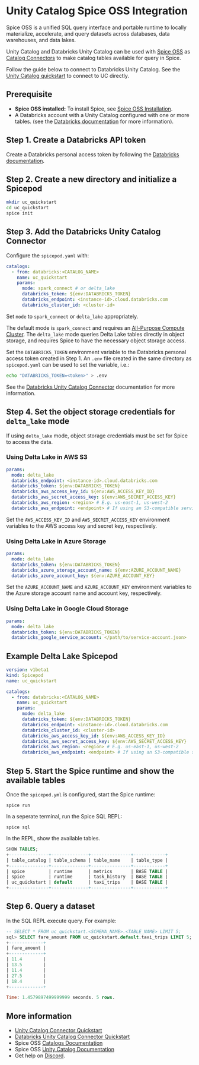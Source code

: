 # Unity Catalog Spice OSS Integration

Spice OSS is a unified SQL query interface and portable runtime to locally materialize, accelerate, and query datasets across databases, data warehouses, and data lakes.

Unity Catalog and Databricks Unity Catalog can be used with [Spice OSS](https://github.com/spiceai/spiceai) as [Catalog Connectors](https://docs.spiceai.org/components/catalogs) to make catalog tables available for query in Spice.

Follow the guide below to connect to Databricks Unity Catalog. See the [Unity Catalog quickstart](https://github.com/spiceai/quickstarts/blob/trunk/catalogs/unity_catalog/README.md) to connect to UC directly.

## Prerequisite

- **Spice OSS installed:** To install Spice, see [Spice OSS Installation](https://docs.spiceai.org/installation).
- A Databricks account with a Unity Catalog configured with one or more tables. (see the [Databricks documentation](https://docs.databricks.com/en/data-governance/unity-catalog/index.html) for more information).

## Step 1. Create a Databricks API token

Create a Databricks personal access token by following the [Databricks documentation](https://docs.databricks.com/en/dev-tools/auth/index.html).

## Step 2. Create a new directory and initialize a Spicepod

```bash
mkdir uc_quickstart
cd uc_quickstart
spice init
```

## Step 3. Add the Databricks Unity Catalog Connector

Configure the `spicepod.yaml` with:

```yaml
catalogs:
  - from: databricks:<CATALOG_NAME>
    name: uc_quickstart
    params:
      mode: spark_connect # or delta_lake
      databricks_token: ${env:DATABRICKS_TOKEN}
      databricks_endpoint: <instance-id>.cloud.databricks.com
      databricks_cluster_id: <cluster-id>
```

Set `mode` to `spark_connect` or `delta_lake` appropriately.

The default mode is `spark_connect` and requires an [All-Purpose Compute Cluster](https://docs.databricks.com/en/compute/index.html). The `delta_lake` mode queries Delta Lake tables directly in object storage, and requires Spice to have the necessary object storage access.

Set the `DATABRICKS_TOKEN` environment variable to the Databricks personal access token created in Step 1. An `.env` file created in the same directory as `spicepod.yaml` can be used to set the variable, i.e.:

```bash
echo "DATABRICKS_TOKEN=<token>" > .env
```

See the [Databricks Unity Catalog Connector](https://docs.spiceai.org/components/catalogs/databricks) documentation for more information.

## Step 4. Set the object storage credentials for `delta_lake` mode

If using `delta_lake` mode, object storage credentials must be set for Spice to access the data.

### Using Delta Lake in AWS S3

```yaml
params:
  mode: delta_lake
  databricks_endpoint: <instance-id>.cloud.databricks.com
  databricks_token: ${env:DATABRICKS_TOKEN}
  databricks_aws_access_key_id: ${env:AWS_ACCESS_KEY_ID}
  databricks_aws_secret_access_key: ${env:AWS_SECRET_ACCESS_KEY}
  databricks_aws_region: <region> # E.g. us-east-1, us-west-2
  databricks_aws_endpoint: <endpoint> # If using an S3-compatible service, like Minio
```

Set the `AWS_ACCESS_KEY_ID` and `AWS_SECRET_ACCESS_KEY` environment variables to the AWS access key and secret key, respectively.

### Using Delta Lake in Azure Storage

```yaml
params:
  mode: delta_lake
  databricks_token: ${env:DATABRICKS_TOKEN}
  databricks_azure_storage_account_name: ${env:AZURE_ACCOUNT_NAME}
  databricks_azure_account_key: ${env:AZURE_ACCOUNT_KEY}
```

Set the `AZURE_ACCOUNT_NAME` and `AZURE_ACCOUNT_KEY` environment variables to the Azure storage account name and account key, respectively.

### Using Delta Lake in Google Cloud Storage

```yaml
params:
  mode: delta_lake
  databricks_token: ${env:DATABRICKS_TOKEN}
  databricks_google_service_account: </path/to/service-account.json>
```

## Example Delta Lake Spicepod

```yaml
version: v1beta1
kind: Spicepod
name: uc_quickstart

catalogs:
  - from: databricks:<CATALOG_NAME>
    name: uc_quickstart
    params:
      mode: delta_lake
      databricks_token: ${env:DATABRICKS_TOKEN}
      databricks_endpoint: <instance-id>.cloud.databricks.com
      databricks_cluster_id: <cluster-id>
      databricks_aws_access_key_id: ${env:AWS_ACCESS_KEY_ID}
      databricks_aws_secret_access_key: ${env:AWS_SECRET_ACCESS_KEY}
      databricks_aws_region: <region> # E.g. us-east-1, us-west-2
      databricks_aws_endpoint: <endpoint> # If using an S3-compatible service, like Minio
```

## Step 5. Start the Spice runtime and show the available tables

Once the `spicepod.yml` is configured, start the Spice runtime:

```shell
spice run
```

In a seperate terminal, run the Spice SQL REPL:

```shell
spice sql
```

In the REPL, show the available tables.

```sql
SHOW TABLES;
+---------------+--------------+---------------+------------+
| table_catalog | table_schema | table_name    | table_type |
+---------------+--------------+---------------+------------+
| spice         | runtime      | metrics       | BASE TABLE |
| spice         | runtime      | task_history  | BASE TABLE |
| uc_quickstart | default      | taxi_trips    | BASE TABLE |
+---------------+--------------+---------------+------------+
```

## Step 6. Query a dataset

In the SQL REPL execute query. For example:

```sql
-- SELECT * FROM uc_quickstart.<SCHEMA_NAME>.<TABLE_NAME> LIMIT 5;
sql> SELECT fare_amount FROM uc_quickstart.default.taxi_trips LIMIT 5;
+-------------+
| fare_amount |
+-------------+
| 11.4        |
| 13.5        |
| 11.4        |
| 27.5        |
| 18.4        |
+-------------+

Time: 1.4579897499999999 seconds. 5 rows.
```

## More information

- [Unity Catalog Connector Quickstart](https://github.com/spiceai/quickstarts/blob/trunk/catalogs/unity_catalog/README.md)
- [Databricks Unity Catalog Connector Quickstart](https://github.com/spiceai/quickstarts/blob/trunk/catalogs/databricks/README.md)
- Spice OSS [Catalogs Documentation](https://docs.spiceai.org/components/catalogs)
- Spice OSS [Unity Catalog Documentation](https://docs.spiceai.org/components/catalogs/unity-catalog)
- Get help on [Discord](https://discord.gg/kZnTfneP5u).
